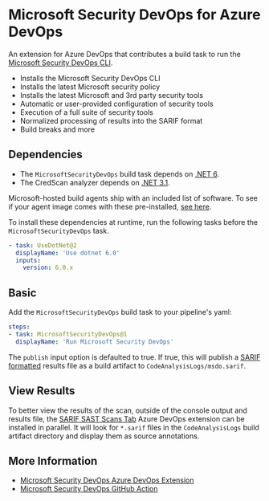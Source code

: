 # Microsoft Security DevOps for Azure DevOps

An extension for Azure DevOps that contributes a build task to run the [Microsoft Security DevOps CLI](https://aka.ms/msdo-nuget).

* Installs the Microsoft Security DevOps CLI
* Installs the latest Microsoft security policy
* Installs the latest Microsoft and 3rd party security tools
* Automatic or user-provided configuration of security tools
* Execution of a full suite of security tools
* Normalized processing of results into the SARIF format
* Build breaks and more

## Dependencies

* The `MicrosoftSecurityDevOps` build task depends on [.NET 6](https://dotnet.microsoft.com/en-us/download/dotnet/6.0).
* The CredScan analyzer depends on [.NET 3.1](https://dotnet.microsoft.com/en-us/download/dotnet/3.1).

Microsoft-hosted build agents ship with an included list of software. To see if your agent image comes with these pre-installed, [see here](https://learn.microsoft.com/en-us/azure/devops/pipelines/agents/hosted?view=azure-devops&tabs=yaml#software).

To install these dependencies at runtime, run the following tasks before the `MicrosoftSecurityDevOps` task.
```yaml
- task: UseDotNet@2
  displayName: 'Use dotnet 6.0'
  inputs:
    version: 6.0.x
```

## Basic

Add the `MicrosoftSecurityDevOps` build task to your pipeline's yaml:

```yaml
steps:
- task: MicrosoftSecurityDevOps@1
  displayName: 'Run Microsoft Security DevOps'
```

The `publish` input option is defaulted to true. If true, this will publish a [SARIF formatted](https://aka.ms/sarif) results file as a build artifact to `CodeAnalysisLogs/msdo.sarif`.

## View Results

To better view the results of the scan, outside of the console output and results file, the [SARIF SAST Scans Tab](https://marketplace.visualstudio.com/items?itemName=sariftools.scans&targetId=8e02e9e3-062e-46a7-8558-c30016c43306&utm_source=vstsproduct&utm_medium=ExtHubManageList) Azure DevOps extension can be installed in parallel. It will look for `*.sarif` files in the `CodeAnalysisLogs` build artifact directory and display them as source annotations.

## More Information

* [Microsoft Security DevOps Azure DevOps Extension](https://aka.ms/msdo-azdevops)
* [Microsoft Security DevOps GitHub Action](https://aka.ms/msdo-github)